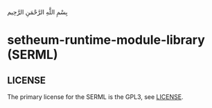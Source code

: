 بِسْمِ اللَّهِ الرَّحْمَنِ الرَّحِيم

# setheum-runtime-module-library (SERML)

## LICENSE
The primary license for the SERML is the GPL3, see [LICENSE](./LICENSE.md).
